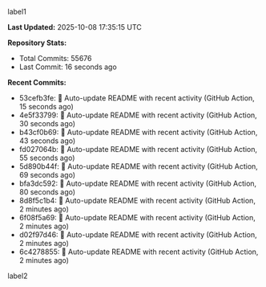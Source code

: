 
label1 
<!-- ACTIVITY_START -->
**Last Updated:** 2025-10-08 17:35:15 UTC

**Repository Stats:**
- Total Commits: 55676
- Last Commit: 16 seconds ago

**Recent Commits:**
- 53cefb3fe: 🤖 Auto-update README with recent activity (GitHub Action, 15 seconds ago)
- 4e5f33799: 🤖 Auto-update README with recent activity (GitHub Action, 30 seconds ago)
- b43cf0b69: 🤖 Auto-update README with recent activity (GitHub Action, 43 seconds ago)
- fd027064b: 🤖 Auto-update README with recent activity (GitHub Action, 55 seconds ago)
- 5d890b44f: 🤖 Auto-update README with recent activity (GitHub Action, 69 seconds ago)
- bfa3dc592: 🤖 Auto-update README with recent activity (GitHub Action, 80 seconds ago)
- 8d8f5c1b4: 🤖 Auto-update README with recent activity (GitHub Action, 2 minutes ago)
- 6f08f5a69: 🤖 Auto-update README with recent activity (GitHub Action, 2 minutes ago)
- d02f97d46: 🤖 Auto-update README with recent activity (GitHub Action, 2 minutes ago)
- 6c4278855: 🤖 Auto-update README with recent activity (GitHub Action, 2 minutes ago)
<!-- ACTIVITY_END -->

label2
